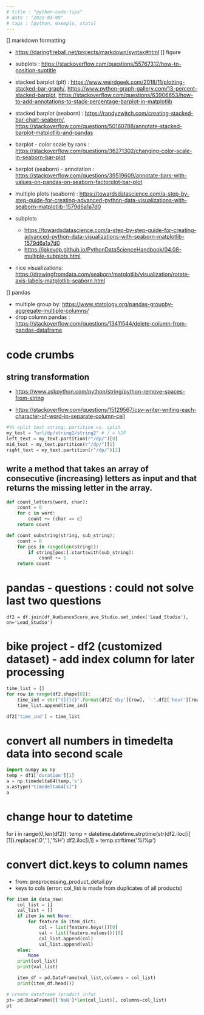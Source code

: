 ```yaml
---
# title : "python-code-tips"
# date : "2021-03-09"
# tags : [python, exemple, stats]
---
```



[] markdown formatting
  - https://daringfireball.net/projects/markdown/syntax#html
[] figure
  - subplots : https://stackoverflow.com/questions/55767312/how-to-position-suptitle
  - stacked barplot (plt) : https://www.weirdgeek.com/2018/11/plotting-stacked-bar-graph/, https://www.python-graph-gallery.com/13-percent-stacked-barplot, https://stackoverflow.com/questions/63906653/how-to-add-annotations-to-stack-percentage-barplot-in-matplotlib

  - stacked barplot (seaborn) : https://randyzwitch.com/creating-stacked-bar-chart-seaborn/, https://stackoverflow.com/questions/50160788/annotate-stacked-barplot-matplotlib-and-pandas

  - barplot - color scale by rank : https://stackoverflow.com/questions/36271302/changing-color-scale-in-seaborn-bar-plot
  - barplot (seaborn) - annotation : https://stackoverflow.com/questions/39519609/annotate-bars-with-values-on-pandas-on-seaborn-factorplot-bar-plot

  - multiple plots (seaborn) : https://towardsdatascience.com/a-step-by-step-guide-for-creating-advanced-python-data-visualizations-with-seaborn-matplotlib-1579d6a1a7d0
  - subplots 
    - https://towardsdatascience.com/a-step-by-step-guide-for-creating-advanced-python-data-visualizations-with-seaborn-matplotlib-1579d6a1a7d0
    - https://jakevdp.github.io/PythonDataScienceHandbook/04.08-multiple-subplots.html

  - nice visualizations: https://drawingfromdata.com/seaborn/matplotlib/visualization/rotate-axis-labels-matplotlib-seaborn.html


[] pandas
  - multiple group by: https://www.statology.org/pandas-groupby-aggregate-multiple-columns/
  - drop column pandas : https://stackoverflow.com/questions/13411544/delete-column-from-pandas-dataframe

# code crumbs

## string transformation 
- https://www.askpython.com/python/string/python-remove-spaces-from-string

- https://stackoverflow.com/questions/15129567/csv-writer-writing-each-character-of-word-in-separate-column-cell

```python
#%% split text string: partition vs. split
my_test = "url/dp/string1/string2" # / = %2F
left_text = my_text.partition(r"/dp/")[0]
mid_text = my_text.partition(r"/dp/")[1]
right_text = my_text.partition(r"/dp/")[2]
```

## write a method that takes an array of consecutive (increasing) letters as input and that returns the missing letter in the array.
```python
def count_letters(word, char):
    count = 0
    for c in word:
        count += (char == c)
    return count

def count_substring(string, sub_string):
    count = 0
    for pos in range(len(string)):
        if string[pos:].startswith(sub_string):
            count += 1
    return count
```

# pandas - questions : could not solve last two questions
```
df2 = df.join(df_AudienceScore_ave_Studio.set_index('Lead_Studio'), on='Lead_Studio')
```

# bike project - df2 (customized dataset) - add index column for later processing
```python
time_list = []
for row in range(df2.shape[0]):
    time_ind = str("{}{}{}".format(df2['day'][row], '-',df2['hour'][row]))
    time_list.append(time_ind)

df2['time_ind'] = time_list
```

# convert all numbers in timedelta data into second scale 
```python
import numpy as np
temp = df1['duration'][1]
a = np.timedelta64(temp,'s')
a.astype("timedelta64[s]")
a
```

# change hour to datetime
for i in range(0,len(df2)):
  temp = datetime.datetime.strptime(str(df2.iloc[i][1]).replace('.0',''),'%H')
  df2.iloc[i,1] = temp.strftime('%I%p')

# convert dict.keys to column names
- from: preprocessing_product_detail.py
- keys to cols  (error: col_list is made from duplicates of all products)

```python
for item in data_new:
    col_list = [] 
    val_list = []
    if item is not None:
        for feature in item_dict:
            col = list(feature.keys())[0]
            val = list(feature.values())[0]
            col_list.append(col)
            val_list.append(val)
    else:
        None
    print(col_list)
    print(val_list)

    item_df = pd.DataFrame(val_list,columns = col_list)
    print(item_df.head())

# create dataframe (product_info)        
pt= pd.DataFrame([['NaN']*len(col_list)], columns=col_list)
pt
```
